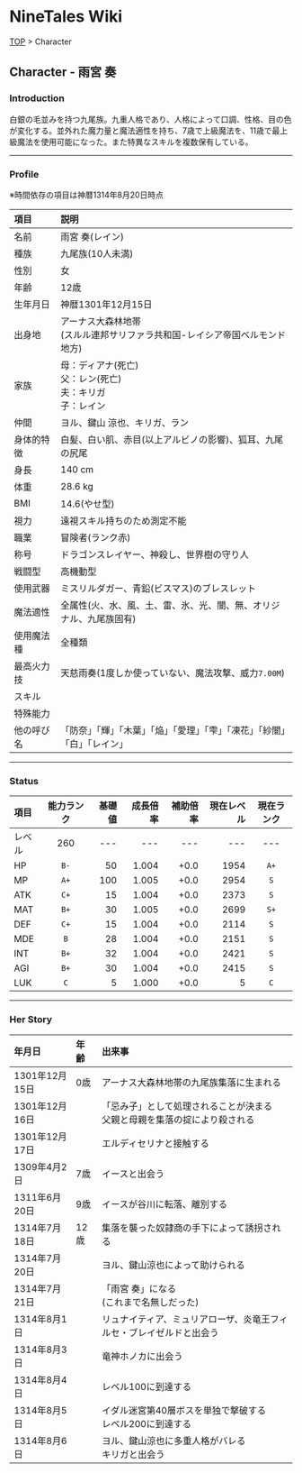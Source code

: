 # NineTales Wiki

[TOP](../index.md) > Character

## Character - 雨宮 奏

### Introduction

白銀の毛並みを持つ九尾族。九重人格であり、人格によって口調、性格、目の色が変化する。並外れた魔力量と魔法適性を持ち、7歳で上級魔法を、11歳で最上級魔法を使用可能になった。また特異なスキルを複数保有している。

---

### Profile

※時間依存の項目は神暦1314年8月20日時点

|項目|説明|
|:--|:--|
|名前|雨宮 奏(レイン)|
|種族|九尾族(10人未満)|
|性別|女|
|年齢|12歳|
|生年月日|神暦1301年12月15日|
|出身地|アーナス大森林地帯</br>(スルル連邦サリファラ共和国-レイシア帝国ベルモンド地方)|
|家族|母：ディアナ(死亡)</br>父：レン(死亡)</br>夫：キリガ</br>子：レイン|
|仲間|ヨル、鍵山 涼也、キリガ、ラン|
|身体的特徴|白髪、白い肌、赤目(以上アルビノの影響)、狐耳、九尾の尻尾|
|身長|140 cm|
|体重|28.6 kg|
|BMI|14.6(やせ型)|
|視力|遠視スキル持ちのため測定不能|
|職業|冒険者(ランク赤)|
|称号|ドラゴンスレイヤー、神殺し、世界樹の守り人|
|戦闘型|高機動型|
|使用武器|ミスリルダガー、青鉛(ビスマス)のブレスレット|
|魔法適性|全属性(火、水、風、土、雷、氷、光、闇、無、オリジナル、九尾族固有)|
|使用魔法種|全種類|
|最高火力技|天慈雨奏(1度しか使っていない、魔法攻撃、威力`7.00M`)|
|スキル||
|特殊能力||
|他の呼び名|「防奈」「輝」「木葉」「焔」「愛理」「雫」「凍花」「紗闇」「白」「レイン」|

---

### Status

|項目|能力ランク|基礎値|成長倍率|補助倍率|現在レベル|現在ランク|
|:--|:--:|--:|--:|--:|--:|:--:|
|レベル|260|---|---|---|---|---|
|HP|`B-`|50|1.004|+0.0|1954|`A+`|
|MP|`A+`|100|1.005|+0.0|2954|`S`|
|ATK|`C+`|15|1.004|+0.0|2373|`S`|
|MAT|`B+`|30|1.005|+0.0|2699|`S+`|
|DEF|`C+`|15|1.004|+0.0|2114|`S`|
|MDE|`B`|28|1.004|+0.0|2151|`S`|
|INT|`B+`|32|1.004|+0.0|2421|`S`|
|AGI|`B+`|30|1.004|+0.0|2415|`S`|
|LUK|`C`|5|1.000|+0.0|5|`C`|

---

### Her Story

|年月日|年齢|出来事|
|:--|:--|:--|
|1301年12月15日|0歳|アーナス大森林地帯の九尾族集落に生まれる|
|1301年12月16日||「忌み子」として処理されることが決まる</br>父親と母親を集落の掟により殺される|
|1301年12月17日||エルディセリナと接触する|
|1309年4月2日|7歳|イースと出会う|
|1311年6月20日|9歳|イースが谷川に転落、離別する|
|1314年7月18日|12歳|集落を襲った奴隷商の手下によって誘拐される|
|1314年7月20日||ヨル、鍵山涼也によって助けられる|
|1314年7月21日||「雨宮 奏」になる</br>(これまで名無しだった)|
|1314年8月1日||リュナイティア、ミュリアローザ、炎竜王フィルセ・ブレイゼルドと出会う|
|1314年8月3日||竜神ホノカに出会う|
|1314年8月4日||レベル100に到達する|
|1314年8月5日||イダル迷宮第40層ボスを単独で撃破する</br>レベル200に到達する|
|1314年8月6日||ヨル、鍵山涼也に多重人格がバレる</br>キリガと出会う|
